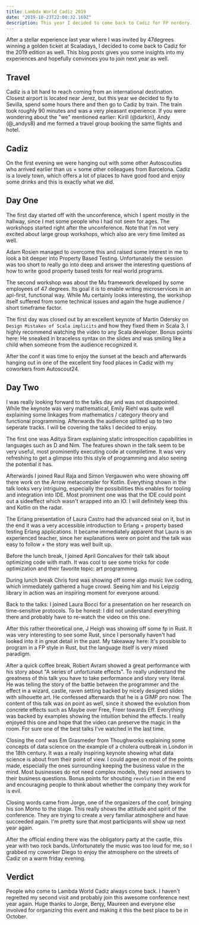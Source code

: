 ```yaml
---
title: Lambda World Cadiz 2019
date: "2019-10-23T22:00:32.169Z"
description: This year I decided to come back to Cadiz for FP nerdery...
---
```


After a stellar experience last year where I was invited by 47degrees winning a golden ticket at Scaladays, I decided to come back to Cadiz for the 2019 edition as well. This blog posts gives you some insights into my experiences and hopefully convinces you to join next year as well.

## Travel
Cadiz is a bit hard to reach coming from an international destination. Closest airport is located near Jerez, but this year we decided to fly to Sevilla, spend some hours there and then go to Cadiz by train. The train took roughly 90 minutes and was a very pleasant experience. If you were wondering about the "we" mentioned earlier: Kirill (@darkiri), Andy (@_andys8) and me formed a travel group booking the same flights and hotel.

## Cadiz
On the first evening we were hanging out with some other Autoscouties who arrived earlier than us + some other colleagues  from Barcelona. Cadiz is a lovely town, which offers a lot of places to have good food and enjoy some drinks and this is exactly what we did. 

## Day One
The first day started off with the unconference, which I spent mostly in the hallway, since I met some people who I had not seen for ages. The workshops started right after the unconference. Note that I'm not very excited about large group workshops, which also are very time limited as well. 

Adam Rosien managed to overcome this and raised some interest in me to look a bit deeper into Property Based Testing. Unfortunately the session was too short to really go into deep and answer the interesting questions of how to write good property based tests for real world programs.

The second workshop was about the Mu framework developed by some employees of 47 degrees. Its goal it is to enable writing microservices in an api-first, functional way. While Mu certainly looks interesting, the workshop itself suffered from some technical issues and again the huge audience / short timeframe factor.

The first day was closed out by an excellent keynote of Martin Odersky on `Design Mistakes of Scala implicits` and how they fixed them in Scala 3. I highly recommend watching the video to any Scala developer. Bonus points here: He sneaked in braceless syntax on the slides and was smiling like a child when someone from the audience recognized it.

After the conf it was time to enjoy the sunset at the beach and afterwards hanging out in one of the excellent tiny food places in Cadiz with my coworkers from Autoscout24.

## Day Two

I was really looking forward to the talks day and was not disappointed. While the keynote was very mathematical, Emily Riehl was quite well explaining some linkages from mathematics / category theory and functional programming. Afterwards the audience splitted up to two seperate tracks. I will be covering the talks I decided to enjoy.

The first one was Aditya Siram explaining static introspecition capabilities in languages such as D and Nim. The features shown in the talk seem to be very useful, most prominently executing code at compiletime. It was very refreshing to get a glimpse into this style of programming and also seeing the potential it has.

Afterwards I joined Raul Raja and Simon Vergauwen who were showing off there work on the Arrow metacompiler for Kotlin. Everything shown in the talk looks very intriguing, especially the possibilities this enables for tooling and integration into IDE. Most prominent one was that the IDE could point out a sideeffect which wasn't wrapped into an IO. I will definitely keep this and Kotlin on the radar.

The Erlang presentation of Laura Castro had the advanced seal on it, but in the end it was a very accessible introduction to Erlang + property based testing Erlang applications. It became immediately apparent that Laura is an experienced teacher, since her explanations were on point and the talk was easy to follow + the story was well built up.

Before the lunch break, I joined April Goncalves for their talk about optimizing code with math. It was cool to see some tricks for code optimization and their favorite topic: art programming.

During lunch break Chris ford was showing off some algo music live coding, which immediately gathered a huge crowd. Seeing him and his Leipzig library in action was an inspiring moment for everyone around.

Back to the talks: I joined Laura Bocci for a presentation on her research on time-sensitive protocols. To be honest: I did not understand everything there and probably have to re-watch the video on this one.

After this rather theoretical one, J Heigh was showing off some fp in Rust. It was very interesting to see some Rust, since I personally haven't had looked into it in great detail in the past. My takeaway here: It's possible to program in a FP style in Rust, but the language itself is very mixed paradigm.

After a quick coffee break, Robert Avram showed a great performance with his story about "A series of unfortunate effects". To really understand the greatness of this talk you have to take performance and story very literal. He was telling the story of the battle between the programmer and the effect in a wizard, castle, raven setting backed by nicely designed slides with silhouette art. He confessed afterwards that he is a GIMP pro now. The content of this talk was on point as well, since it showed the evolution from concrete effects such as Maybe over Free, Freer towards Eff. Everything was backed by examples showing the intuition behind the effects. I really enjoyed this one and hope that the video can preserve the magic in the room. For sure one of the best talks I've watched in the last time.

Closing the conf was Em Grasmeder from Thoughworks explaining some concepts of data science on the example of a cholera outbreak in London in the 18th century. It was a really inspiring keynote showing what data science is about from their point of view. I could agree on most of the points made, especially the ones surrounding keeping the business value in the mind. Most businesses do not need complex models, they need answers to their business questions. Bonus points for shouting `revolution` in the end and encouraging people to think about whether the company they work for is evil.

Closing words came from Jorge, one of the organizers of the conf, bringing his son Momo to the stage. This really shows the attitude and spirit of the conference. They are trying to create a very familiar atmosphere and have succeeded again. I'm pretty sure that most participants will show up next year again.

After the official ending there was the obligatory party at the castle, this year with two rock bands. Unfortunately the music was too loud for me, so I grabbed my coworker Diego to enjoy the atmosphere on the streets of Cadiz on a warm friday evening.

## Verdict

People who come to Lambda World Cadiz always come back. I haven't regretted my second visit and probably join this awesome conference next year again. Huge thanks to Jorge, Benjy, Maureen and everyone else involved for organizing this event and making it this the best place to be in October.
